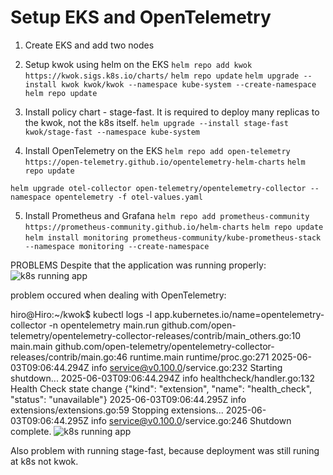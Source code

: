 # Setup EKS and OpenTelemetry

1. Create EKS and add two nodes

2. Setup kwok using helm on the EKS
```helm repo add kwok https://kwok.sigs.k8s.io/charts/```
```helm repo update```
```helm upgrade --install kwok kwok/kwok --namespace kube-system --create-namespace```
```helm repo update```

3. Install policy chart - stage-fast. It is required to deploy many replicas to the kwok, not the k8s itself.
```helm upgrade --install stage-fast kwok/stage-fast --namespace kube-system```

4. Install OpenTelemetry on the EKS
```helm repo add open-telemetry https://open-telemetry.github.io/opentelemetry-helm-charts```
```helm repo update```

```helm upgrade otel-collector open-telemetry/opentelemetry-collector --namespace opentelemetry -f otel-values.yaml```

5. Install Prometheus and Grafana
```helm repo add prometheus-community https://prometheus-community.github.io/helm-charts```
```helm repo update```
```helm install monitoring prometheus-community/kube-prometheus-stack --namespace monitoring --create-namespace```

PROBLEMS
Despite that the application was running properly:
![k8s running app](./images/k8skwokworking.png)

problem occured when dealing with OpenTelemetry:


hiro@Hiro:~/kwok$ kubectl logs -l app.kubernetes.io/name=opentelemetry-collector -n opentelemetry
main.run
    github.com/open-telemetry/opentelemetry-collector-releases/contrib/main_others.go:10
main.main
    github.com/open-telemetry/opentelemetry-collector-releases/contrib/main.go:46
runtime.main
    runtime/proc.go:271
2025-06-03T09:06:44.294Z    info    service@v0.100.0/service.go:232    Starting shutdown...
2025-06-03T09:06:44.294Z    info    healthcheck/handler.go:132    Health Check state change    {"kind": "extension", "name": "health_check", "status": "unavailable"}
2025-06-03T09:06:44.295Z    info    extensions/extensions.go:59    Stopping extensions...
2025-06-03T09:06:44.295Z    info    service@v0.100.0/service.go:246    Shutdown complete.
![k8s running app](./images/optelNotWorking.png)

Also problem with running stage-fast, because deployment was still runing at k8s not kwok.

